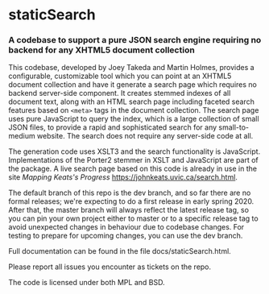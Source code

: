 # staticSearch

### A codebase to support a pure JSON search engine requiring no backend for any XHTML5 document collection

This codebase, developed by Joey Takeda and Martin Holmes, provides a configurable, customizable tool which you can point at an XHTML5 document collection and have it generate a search page which requires no backend server-side component. It creates stemmed indexes of all document text, along with an HTML search page including faceted search features based on `<meta>` tags in the document collection. The search page uses pure JavaScript to query the index, which is a large collection of small JSON files, to provide a rapid and sophisticated search for any small-to-medium website. The search does not require any server-side code at all.

The generation code uses XSLT3 and the search functionality is JavaScript. Implementations of the Porter2 stemmer in XSLT and JavaScript are part of the package. A live search page based on this code is already in use in the site _Mapping Keats's Progress_ https://johnkeats.uvic.ca/search.html.

The default branch of this repo is the dev branch, and so far there are no formal releases; we're expecting to do a first release in early spring 2020. After that, the master branch will always reflect the latest release tag, so you can pin your own project either to master or to a specific release tag to avoid unexpected changes in behaviour due to codebase changes. For testing to prepare for upcoming changes, you can use the dev branch.

Full documentation can be found in the file docs/staticSearch.html.

Please report all issues you encounter as tickets on the repo.

The code is licensed under both MPL and BSD. 
